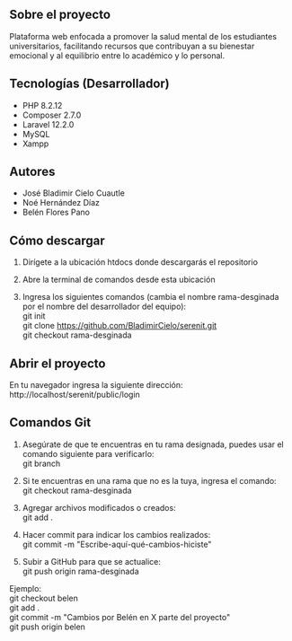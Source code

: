 

## Sobre el proyecto

Plataforma web enfocada a promover la salud mental de los estudiantes universitarios, facilitando recursos que contribuyan a su bienestar emocional y al equilibrio entre lo académico y lo personal.

## Tecnologías (Desarrollador)

- PHP 8.2.12
- Composer 2.7.0
- Laravel 12.2.0
- MySQL
- Xampp

## Autores

- José Bladimir Cielo Cuautle
- Noé Hernández Díaz
- Belén Flores Pano

## Cómo descargar

1. Dirígete a la ubicación htdocs donde descargarás el repositorio

2. Abre la terminal de comandos desde esta ubicación

3. Ingresa los siguientes comandos (cambia el nombre rama-desginada por el nombre del desarrollador del equipo):
<br>git init
<br>git clone https://github.com/BladimirCielo/serenit.git
<br>git checkout rama-desginada

## Abrir el proyecto
En tu navegador ingresa la siguiente dirección:<br>
http://localhost/serenit/public/login


## Comandos Git
1. Asegúrate de que te encuentras en tu rama designada, puedes usar el comando siguiente para verificarlo:
<br>git branch

2. Si te encuentras en una rama que no es la tuya, ingresa el comando:
<br>git checkout rama-desginada

3. Agregar archivos modificados o creados:
<br>git add .

4. Hacer commit para indicar los cambios realizados:
<br>git commit -m "Escribe-aquí-qué-cambios-hiciste"

5. Subir a GitHub para que se actualice:
<br>git push origin rama-desginada

Ejemplo:
<br>git checkout belen
<br>git add .
<br>git commit -m "Cambios por Belén en X parte del proyecto"
<br>git push origin belen
